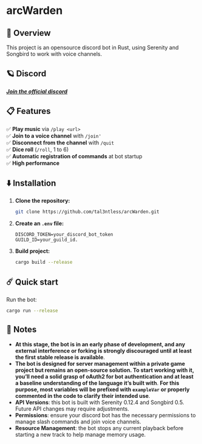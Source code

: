 # **arcWarden**

## 🌿 Overview
This project is an opensource discord bot in Rust, using Serenity and Songbird to work with voice channels.

## 🪐 Discord
[***Join the official discord***](https://discord.gg/ygfqd8Mtps)

## 📋 Features
✅ **Play music** via `/play <url>`   
✅ **Join to a voice channel** with `/join'`  
✅ **Disconnect from the channel** with `/quit`  
✅ **Dice roll** (`/roll`, 1 to 6)  
✅ **Automatic registration of commands** at bot startup  
✅ **High performance**

## ⬇️ Installation
1. **Clone the repository:**
    ```bash
    git clone https://github.com/tal3ntless/arcWarden.git
    ```  
2. **Create an `.env` file:**
    ```env
    DISCORD_TOKEN=your_discord_bot_token
    GUILD_ID=your_guild_id.
    ```  
3. **Build project:**
    ```bash
    cargo build --release
    ```  

## ☄️ Quick start
Run the bot:
```bash
cargo run --release
```

## 📎 Notes
- **At this stage, the bot is in an early phase of development, and any external interference or forking is strongly discouraged until at least the first stable release is available**.
- **The bot is designed for server management within a private game project but remains an open-source solution. To start working with it, you’ll need a solid grasp of oAuth2 for bot authentication and at least a baseline understanding of the language it’s built with**. **For this purpose, most variables will be prefixed with `exampleVar` or properly commented in the code to clarify their intended use**.
- **API Versions**: this bot is built with Serenity 0.12.4 and Songbird 0.5. Future API changes may require adjustments.
- **Permissions**: ensure your discord bot has the necessary permissions to manage slash commands and join voice channels.
- **Resource Management**: the bot stops any current playback before starting a new track to help manage memory usage.

